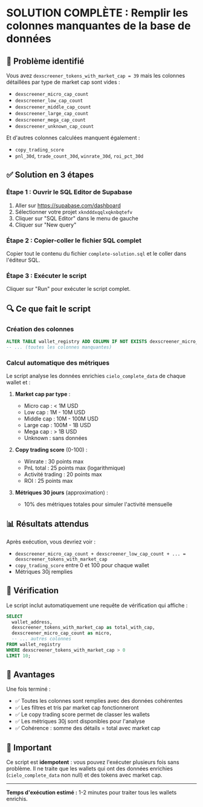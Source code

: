 # SOLUTION COMPLÈTE : Remplir les colonnes manquantes de la base de données

## 🎯 Problème identifié

Vous avez `dexscreener_tokens_with_market_cap = 39` mais les colonnes détaillées par type de market cap sont vides :
- `dexscreener_micro_cap_count`
- `dexscreener_low_cap_count` 
- `dexscreener_middle_cap_count`
- `dexscreener_large_cap_count`
- `dexscreener_mega_cap_count`
- `dexscreener_unknown_cap_count`

Et d'autres colonnes calculées manquent également :
- `copy_trading_score`
- `pnl_30d`, `trade_count_30d`, `winrate_30d`, `roi_pct_30d`

## ✅ Solution en 3 étapes

### Étape 1 : Ouvrir le SQL Editor de Supabase
1. Aller sur https://supabase.com/dashboard
2. Sélectionner votre projet `xkndddxqqlxqknbqtefv`
3. Cliquer sur "SQL Editor" dans le menu de gauche
4. Cliquer sur "New query"

### Étape 2 : Copier-coller le fichier SQL complet
Copier tout le contenu du fichier `complete-solution.sql` et le coller dans l'éditeur SQL.

### Étape 3 : Exécuter le script
Cliquer sur "Run" pour exécuter le script complet.

## 🔍 Ce que fait le script

### Création des colonnes
```sql
ALTER TABLE wallet_registry ADD COLUMN IF NOT EXISTS dexscreener_micro_cap_count INTEGER DEFAULT 0;
-- ... (toutes les colonnes manquantes)
```

### Calcul automatique des métriques
Le script analyse les données enrichies `cielo_complete_data` de chaque wallet et :

1. **Market cap par type** :
   - Micro cap : < 1M USD
   - Low cap : 1M - 10M USD
   - Middle cap : 10M - 100M USD
   - Large cap : 100M - 1B USD
   - Mega cap : > 1B USD
   - Unknown : sans données

2. **Copy trading score** (0-100) :
   - Winrate : 30 points max
   - PnL total : 25 points max (logarithmique)
   - Activité trading : 20 points max
   - ROI : 25 points max

3. **Métriques 30 jours** (approximation) :
   - 10% des métriques totales pour simuler l'activité mensuelle

## 📊 Résultats attendus

Après exécution, vous devriez voir :
- `dexscreener_micro_cap_count + dexscreener_low_cap_count + ... = dexscreener_tokens_with_market_cap`
- `copy_trading_score` entre 0 et 100 pour chaque wallet
- Métriques 30j remplies

## 🔧 Vérification

Le script inclut automatiquement une requête de vérification qui affiche :
```sql
SELECT 
  wallet_address,
  dexscreener_tokens_with_market_cap as total_with_cap,
  dexscreener_micro_cap_count as micro,
  -- ... autres colonnes
FROM wallet_registry 
WHERE dexscreener_tokens_with_market_cap > 0
LIMIT 10;
```

## 🎉 Avantages

Une fois terminé :
- ✅ Toutes les colonnes sont remplies avec des données cohérentes
- ✅ Les filtres et tris par market cap fonctionneront
- ✅ Le copy trading score permet de classer les wallets
- ✅ Les métriques 30j sont disponibles pour l'analyse
- ✅ Cohérence : somme des détails = total avec market cap

## 🚨 Important

Ce script est **idempotent** : vous pouvez l'exécuter plusieurs fois sans problème. Il ne traite que les wallets qui ont des données enrichies (`cielo_complete_data` non null) et des tokens avec market cap.

---

**Temps d'exécution estimé :** 1-2 minutes pour traiter tous les wallets enrichis.
